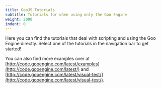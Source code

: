 ```yaml
---
title: GooJS Tutorials
subtitle: Tutorials for when using only the Goo Engine
weight: 2000
indent: 0
---
```


Here you can find the tutorials that deal with scripting and using the Goo Engine
directly. Select one of the tutorials in the navigation bar to get started!

You can also find more examples over at [http://code.gooengine.com/latest/examples](http://code.gooengine.com/latest/) and [http://code.gooengine.com/latest/visual-test/](http://code.gooengine.com/latest/visual-test/).
